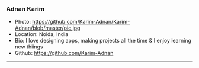 ### Adnan Karim
- Photo: https://github.com/Karim-Adnan/Karim-Adnan/blob/master/pic.jpg
- Location: Noida, India
- Bio: I love designing apps, making projects all the time & I enjoy learning new thiings
- Github: https://github.com/Karim-Adnan
***